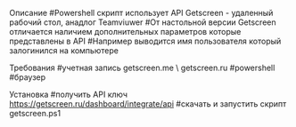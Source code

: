 Описание
#Powershell скрипт использует API Getscreen - удаленный рабочий стол, анадлог Teamviuwer
#От настольной версии Getscreen отличается наличием дополнительных параметров которые представлены в API
#Например выводится имя пользователя который залогинился на компьютере

Требования
#учетная запись getscreen.me \ getscreen.ru
#powershell
#браузер

Установка
#получить API ключ https://getscreen.ru/dashboard/integrate/api
#скачать и запустить скрипт getscreen.ps1

